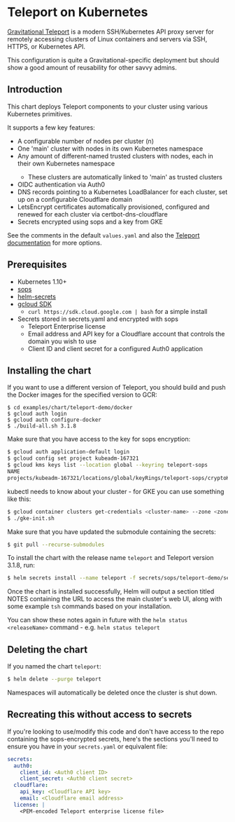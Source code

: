 # Teleport on Kubernetes

[Gravitational Teleport](https://github.com/gravitational/teleport) is a modern SSH/Kubernetes API proxy server for
remotely accessing clusters of Linux containers and servers via SSH, HTTPS, or Kubernetes API.

This configuration is quite a Gravitational-specific deployment but should show a good amount of reusability for other
savvy admins.

## Introduction

This chart deploys Teleport components to your cluster using various Kubernetes primitives.

It supports a few key features:
- A configurable number of nodes per cluster (n)
- One 'main' cluster with <n> nodes in its own Kubernetes namespace
- Any amount of different-named trusted clusters with <n> nodes, each in their own Kubernetes namespace
    - These clusters are automatically linked to 'main' as trusted clusters
- OIDC authentication via Auth0
- DNS records pointing to a Kubernetes LoadBalancer for each cluster, set up on a configurable Cloudflare domain
- LetsEncrypt certificates automatically provisioned, configured and renewed for each cluster via certbot-dns-cloudflare
- Secrets encrypted using sops and a key from GKE

See the comments in the default `values.yaml` and also the [Teleport documentation](https://gravitational.com/teleport/docs/quickstart) for more options.

## Prerequisites

- Kubernetes 1.10+
- [sops](https://github.com/mozilla/sops)
- [helm-secrets](https://github.com/futuresimple/helm-secrets)
- [gcloud SDK](https://cloud.google.com/sdk/docs/downloads-interactive)
    - ```curl https://sdk.cloud.google.com | bash``` for a simple install
- Secrets stored in secrets.yaml and encrypted with sops
    - Teleport Enterprise license
    - Email address and API key for a Cloudflare account that controls the domain you wish to use
    - Client ID and client secret for a configured Auth0 application

## Installing the chart

If you want to use a different version of Teleport, you should build and push the Docker images for the specified
version to GCR:

```
$ cd examples/chart/teleport-demo/docker
$ gcloud auth login
$ gcloud auth configure-docker
$ ./build-all.sh 3.1.8
```

Make sure that you have access to the key for sops encryption:
```bash
$ gcloud auth application-default login
$ gcloud config set project kubeadm-167321
$ gcloud kms keys list --location global --keyring teleport-sops
NAME                                                                                          PURPOSE          LABELS  PRIMARY_ID  PRIMARY_STATE
projects/kubeadm-167321/locations/global/keyRings/teleport-sops/cryptoKeys/teleport-sops-key  ENCRYPT_DECRYPT          1           ENABLED
```

kubectl needs to know about your cluster - for GKE you can use something like this:

```bash
$ gcloud container clusters get-credentials <cluster-name> --zone <zone> --project <project>
$ ./gke-init.sh
```

Make sure that you have updated the submodule containing the secrets:

```bash
$ git pull --recurse-submodules
```

To install the chart with the release name `teleport` and Teleport version 3.1.8, run:

```bash
$ helm secrets install --name teleport -f secrets/sops/teleport-demo/secrets.yaml ./ --set teleportVersion=3.1.8
```

Once the chart is installed successfully, Helm will output a section titled NOTES containing the URL to access the main
cluster's web UI, along with some example `tsh` commands based on your installation.

You can show these notes again in future with the `helm status <releaseName>` command - e.g. `helm status teleport`

## Deleting the chart

If you named the chart `teleport`:

```bash
$ helm delete --purge teleport
```

Namespaces will automatically be deleted once the cluster is shut down.

## Recreating this without access to secrets

If you're looking to use/modify this code and don't have access to the repo containing the sops-encrypted secrets,
here's the sections you'll need to ensure you have in your `secrets.yaml` or equivalent file:

```yaml
secrets:
  auth0:
    client_id: <Auth0 client ID>
    client_secret: <Auth0 client secret>
  cloudflare:
    api_key: <Cloudflare API key>
    email: <Cloudflare email address>
  license: |
    <PEM-encoded Teleport enterprise license file>
```
